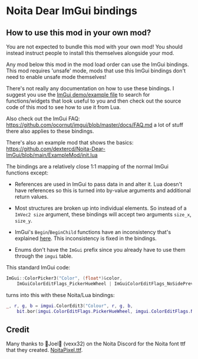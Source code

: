 # Noita Dear ImGui bindings

## How to use this mod in your own mod?

You are not expected to bundle this mod with your own mod! You should instead
instruct people to install this themselves alongside your mod.

Any mod below this mod in the mod load order can use the ImGui bindings. This mod
requires 'unsafe' mode, mods that use this ImGui bindings don't need to enable unsafe
mode themselves!

There's not really any documentation on how to use these bindings. I suggest you
use the [ImGui demo/example file](https://github.com/ocornut/imgui/blob/9aae45eb4a05a5a1f96be1ef37eb503a12ceb889/imgui_demo.cpp)
to search for functions/widgets that look useful to you and then check out the
source code of this mod to see how to use it from Lua.

Also check out the ImGui FAQ: https://github.com/ocornut/imgui/blob/master/docs/FAQ.md
a lot of stuff there also applies to these bindings.

There's also an example mod that shows the basics: https://github.com/dextercd/Noita-Dear-ImGui/blob/main/ExampleMod/init.lua

The bindings are a relatively close 1:1 mapping of the normal ImGui functions
except:

- References are used in ImGui to pass data in and alter it. Lua doesn't have
  references so this is turned into by-value arguments and additional return
  values.

- Most structures are broken up into individual elements. So instead of a
  `ImVec2 size` argument, these bindings will accept two arguments `size_x`,
  `size_y`.

- ImGui's `Begin`/`BeginChild` functions have an inconsistency that's explained
  [here](https://github.com/dextercd/Noita-Dear-ImGui/blob/037d4a8bad1fc976f8dd731067fdc312a986f747/src/lua_features/imgui_windows.cpp#L6-L12).
  This inconsistency is fixed in the bindings.

- Enums don't have the `ImGui` prefix since you already have to use them through
  the `imgui` table.

This standard ImGui code:

```cpp
ImGui::ColorPicker3("Color", (float*)&color,
    ImGuiColorEditFlags_PickerHueWheel | ImGuiColorEditFlags_NoSidePreview | ImGuiColorEditFlags_NoAlpha);
```

turns into this with these Noita/Lua bindings:

```lua
_, r, g, b = imgui.ColorEdit3("Colour", r, g, b,
    bit.bor(imgui.ColorEditFlags.PickerHueWheel, imgui.ColorEditFlags.NoSidePreview, imgui.ColorEditFlags.NoAlpha))
```

## Credit

Many thanks to 🌸Joel🌸 (vexx32) on the Noita Discord for the Noita font ttf that they created.
[NoitaPixel.ttf](https://discord.com/channels/453998283174576133/626791912443084801/794756926722277377).

